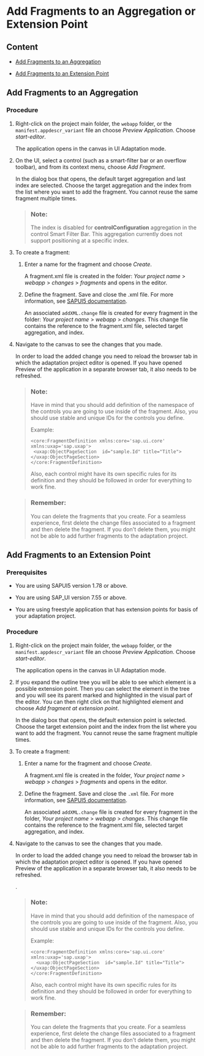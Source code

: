 <!-- loiobdb6561e8c554b29bb6f6ebe0279e5c5 -->

# Add Fragments to an Aggregation or Extension Point



<a name="loiobdb6561e8c554b29bb6f6ebe0279e5c5__section_ygx_xd4_2mb"/>

## Content

-   [Add Fragments to an Aggregation](add-fragments-to-an-aggregation-or-extension-point-bdb6561.md#loiobdb6561e8c554b29bb6f6ebe0279e5c5__addfragments)

-   [Add Fragments to an Extension Point](add-fragments-to-an-aggregation-or-extension-point-bdb6561.md#loiobdb6561e8c554b29bb6f6ebe0279e5c5__extensionpoint)




<a name="loiobdb6561e8c554b29bb6f6ebe0279e5c5__addfragments"/>

## Add Fragments to an Aggregation



### Procedure

1.  Right-click on the project main folder, the `webapp` folder, or the `manifest.appdescr_variant` file an choose *Preview Application*. Choose *start-editor*.

    The application opens in the canvas in UI Adaptation mode.

2.  On the UI, select a control \(such as a smart-filter bar or an overflow toolbar\), and from its context menu, choose *Add Fragment*.

    In the dialog box that opens, the default target aggregation and last index are selected. Choose the target aggregation and the index from the list where you want to add the fragment. You cannot reuse the same fragment multiple times.

    > ### Note:  
    > The index is disabled for **controlConfiguration** aggregation in the control Smart Filter Bar. This aggregation currently does not support positioning at a specific index.

3.  To create a fragment:

    1.  Enter a name for the fragment and choose *Create*.

        A fragment.xml file is created in the folder: *Your project name* \> *webapp* \> *changes* \> *fragments* and opens in the editor.

    2.  Define the fragment. Save and close the .xml file. For more information, see [SAPUI5 documentation](https://sapui5.hana.ondemand.com/#/topic/2c677b574ea2486a8d5f5414d15e21c5).

        An associated `addXML.change` file is created for every fragment in the folder: *Your project name* \> *webapp* \> *changes*. This change file contains the reference to the fragment.xml file, selected target aggregation, and index.


4.  Navigate to the canvas to see the changes that you made.

    In order to load the added change you need to reload the browser tab in which the adaptation project editor is opened. If you have opened Preview of the application in a separate browser tab, it also needs to be refreshed.

    > ### Note:  
    > Have in mind that you should add definition of the namespace of the controls you are going to use inside of the fragment. Also, you should use stable and unique IDs for the controls you define.
    > 
    > Example:
    > 
    > ```
    > <core:FragmentDefinition xmlns:core='sap.ui.core' xmlns:uxap='sap.uxap'>
    >  <uxap:ObjectPageSection  id="sample.Id" title="Title"></uxap:ObjectPageSection>
    > </core:FragmentDefinition>
    > ```
    > 
    > Also, each control might have its own specific rules for its definition and they should be followed in order for everything to work fine.

    > ### Remember:  
    > You can delete the fragments that you create. For a seamless experience, first delete the change files associated to a fragment and then delete the fragment. If you don't delete them, you might not be able to add further fragments to the adaptation project.




<a name="loiobdb6561e8c554b29bb6f6ebe0279e5c5__extensionpoint"/>

## Add Fragments to an Extension Point



### Prerequisites

-   You are using SAPUI5 version 1.78 or above.

-   You are using SAP\_UI version 7.55 or above.
-   You are using freestyle application that has extension points for basis of your adaptation project.



### Procedure

1.  Right-click on the project main folder, the `webapp` folder, or the `manifest.appdescr_variant` file an choose *Preview Application*. Choose *start-editor*.

    The application opens in the canvas in UI Adaptation mode.

2.  If you expand the outline tree you will be able to see which element is a possible extension point. Then you can select the element in the tree and you will see its parent marked and highlighted in the visual part of the editor. You can then right click on that highlighted element and choose *Add fragment at extension point*.

    In the dialog box that opens, the default extension point is selected. Choose the target extension point and the index from the list where you want to add the fragment. You cannot reuse the same fragment multiple times.

3.  To create a fragment:

    1.  Enter a name for the fragment and choose *Create*.

        A fragment.xml file is created in the folder, *Your project name* \> *webapp* \> *changes* \> *fragments* and opens in the editor.

    2.  Define the fragment. Save and close the `.xml` file. For more information, see [SAPUI5 documentation](https://sapui5.hana.ondemand.com/#/topic/2c677b574ea2486a8d5f5414d15e21c5).

        An associated `addXML.change` file is created for every fragment in the folder, *Your project name* \> *webapp* \> *changes*. This change file contains the reference to the fragment.xml file, selected target aggregation, and index.


4.  Navigate to the canvas to see the changes that you made.

    In order to load the added change you need to reload the browser tab in which the adaptation project editor is opened. If you have opened Preview of the application in a separate browser tab, it also needs to be refreshed.

    .

    > ### Note:  
    > Have in mind that you should add definition of the namespace of the controls you are going to use inside of the fragment. Also, you should use stable and unique IDs for the controls you define.
    > 
    > Example:
    > 
    > ```
    > <core:FragmentDefinition xmlns:core='sap.ui.core' xmlns:uxap='sap.uxap'>
    >   <uxap:ObjectPageSection  id="sample.Id" title="Title"></uxap:ObjectPageSection>
    > </core:FragmentDefinition>
    > ```
    > 
    > Also, each control might have its own specific rules for its definition and they should be followed in order for everything to work fine.

    > ### Remember:  
    > You can delete the fragments that you create. For a seamless experience, first delete the change files associated to a fragment and then delete the fragment. If you don't delete them, you might not be able to add further fragments to the adaptation project.


